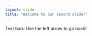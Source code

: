 ```yaml
---
layout: slide
title: "Welcome to our second slide!"
---
```

Text baru
Use the left arrow to go back!
